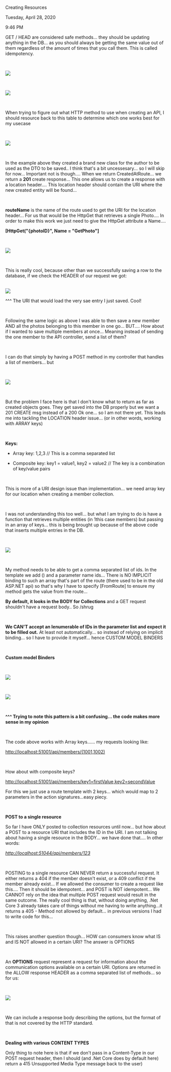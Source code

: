 Creating Resources

Tuesday, April 28, 2020

9:46 PM

GET / HEAD are considered safe methods... they should be updating anything in the DB... as you should always be getting the same value out of them regardless of the amount of times that you call them. This is called idempotency.

 

![](004_Creating_Resources_000.png)

 

![](004_Creating_Resources_001.png)

 

When trying to figure out what HTTP method to use when creating an API, I should resource back to this table to determine which one works best for my usecase

 

![](004_Creating_Resources_002.png)

 

In the example above they created a brand new class for the author to be used as the DTO to be saved.. I think that\'s a bit uncessesary... so I will skip for now... Important not is though.... When we return CreatedAtRoute... we return a **201** create response... This one allows us to create a response with a location header.... This location header should contain the URI where the new created entity will be found...

 

**routeName** is the name of the route used to get the URI for the location header... For us that would be the HttpGet that retrieves a single Photo.... In order to make this work we just need to give the HttpGet attribute a Name....

**\[HttpGet(\"{photoID}\", Name = \"GetPhoto\"\]**

 

![](004_Creating_Resources_003.png)

 

This is really cool, because other than we successfully saving a row to the database, if we check the HEADER of our request we got:\
 

![](004_Creating_Resources_004.png)

\^\^\^ The URI that would load the very sae entry I just saved. Cool!

 

Following the same logic as above I was able to then save a new member AND all the photos belonging to this member in one go... BUT.... How about if I wanted to save multiple members at once... Meaning instead of sending the one member to the API controller, send a list of them?

 

I can do that simply by having a POST method in my controller that handles a list of members... but

 

![](004_Creating_Resources_005.png)

 

But the problem I face here is that I don\'t know what to return as far as created objects goes. They get saved into the DB properly but we want a 201 CREATE msg instead of a 200 Ok one... so I am not there yet. This leads me into tackling the LOCATION header issue... (or in other words, working with ARRAY keys)

 

**Keys:**

-   Array key: 1,2,3 // This is a comma separated list

-   Composite key: key1 = value1, key2 = value2 // The key is a combination of key/value pairs

 

This is more of a URI design issue than implementation... we need array key for our location when creating a member collection.

 

I was not understanding this too well... but what I am trying to do is have a function that retrieves multiple entities (in 1this case members) but passing in an array of keys... this is being brought up because of the above code that inserts multiple entries in the DB.

 

![](004_Creating_Resources_006.png)

 

My method needs to be able to get a comma separated list of ids. In the template we add () and a parameter name ids... There is NO IMPLICIT binding to such an array that\'s part of the route (there used to be in the old ASP.NET api) so that\'s why I have to specify \[FromRoute\] to ensure my method gets the value from the route...

**By default, it looks in the BODY for Collections** and a GET request shouldn\'t have a request body.. So /shrug

 

**We CAN\'T accept an Ienumerable of IDs in the parameter list and expect it to be filled out.** At least not automatically... so instead of relying on implicit binding... so I have to provide it myself... hence CUSTOM MODEL BINDERS

 

**Custom model Binders**

 

![](004_Creating_Resources_007.png)

 

![](004_Creating_Resources_008.png)

 

**\^\^\^ Trying to note this pattern is a bit confusing... the code makes more sense in my opinion**

 

The code above works with Array keys...... my requests looking like:

<http://localhost:51001/api/members/(1001,1002)>

 

How about with composite keys?

<http://localhost:51001/api/members/key1=firstValue,key2=secondValue>

For this we just use a route template with 2 keys... which would map to 2 parameters in the action signatures...easy piecy.

 

**POST to a single resource**

So far I have ONLY posted to collection resources until now... but how about a POST to a resource URI that includes the ID in the URI. I am not talking about having a single resource in the BODY... we have done that.... In other words:

[*http://localhost:51044/api/members/123*](http://localhost:51044/api/members/123)

 

POSTING to a single resource CAN NEVER return a successful request. It either returns a 404 if the member doesn\'t exist, or a 409 conflict if the member already exist... If we allowed the consumer to create a request like this.... Then it should be idempotent... and POST is NOT idempotent... We CANNOT rely on the idea that multiple POST request would result in the same outcome. The really cool thing is that, without doing anything, .Net Core 3 already takes care of things without me having to write anything...it returns a 405 - Method not allowed by default... in previous versions I had to write code for this...

 

This raises another question though... HOW can consumers know what IS and IS NOT allowed in a certain URI? The answer is OPTIONS

 

An **OPTIONS** request represent a request for information about the communication options available on a certain URI. Options are returned in the ALLOW response HEADER as a comma separated list of methods... so for us:

 

![](004_Creating_Resources_009.png)

 

We can include a response body describing the options, but the format of that is not covered by the HTTP standard.

 

**Dealing with various CONTENT TYPES**

Only thing to note here is that if we don\'t pass in a Content-Type in our POST request header, then I should (and .Net Core does by default here) return a 415 Unsupported Media Type message back to the user)

 

 
